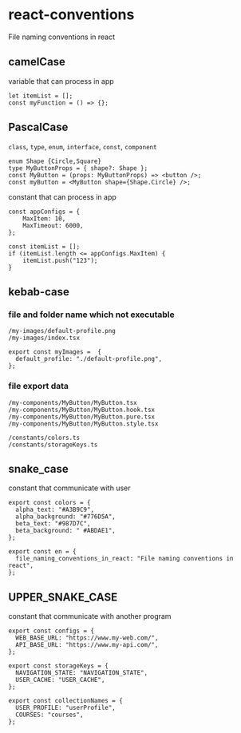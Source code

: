 # react-conventions

File naming conventions in react



## camelCase

variable that can process in app

```TSX
let itemList = [];
const myFunction = () => {};
```


## PascalCase

`class`, `type`, `enum`, `interface`, `const`, `component`

```TSX
enum Shape {Circle,Square}
type MyButtonProps = { shape?: Shape };
const MyButton = (props: MyButtonProps) => <button />;
const myButton = <MyButton shape={Shape.Circle} />;
```

constant that can process in app

```TSX
const appConfigs = {
    MaxItem: 10,
    MaxTimeout: 6000,
};

const itemList = [];
if (itemList.length <= appConfigs.MaxItem) {
    itemList.push("123");
}
```

## kebab-case

### file and folder name which not executable

```
/my-images/default-profile.png
/my-images/index.tsx
```

```TSX
export const myImages =  {
  default_profile: "./default-profile.png",
};
```

### file export data

```
/my-components/MyButton/MyButton.tsx
/my-components/MyButton/MyButton.hook.tsx
/my-components/MyButton/MyButton.pure.tsx
/my-components/MyButton/MyButton.style.tsx

/constants/colors.ts
/constants/storageKeys.ts
```

## snake_case

constant that communicate with user

```TSX
export const colors = {
  alpha_text: "#A3B9C9",
  alpha_background: "#776D5A",
  beta_text: "#987D7C",
  beta_background: " #ABDAE1",
};

export const en = {
  file_naming_conventions_in_react: "File naming conventions in react",
};
```


## UPPER_SNAKE_CASE

constant that communicate with another program

```TSX
export const configs = {
  WEB_BASE_URL: "https://www.my-web.com/",
  API_BASE_URL: "https://www.my-api.com/",
};

export const storageKeys = {
  NAVIGATION_STATE: "NAVIGATION_STATE",
  USER_CACHE: "USER_CACHE",
};

export const collectionNames = {
  USER_PROFILE: "userProfile",
  COURSES: "courses",
};
```